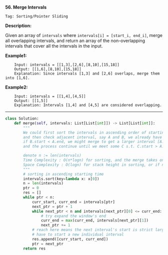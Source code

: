 **56. Merge Intervals**

```Tag: Sorting/Pointer Sliding```

**Description:**

Given an array of ```intervals``` where ```intervals[i] = [start_i, end_i]```, merge all overlapping intervals, and return an array of the non-overlapping intervals that cover all the intervals in the input.

**Example1:**

		Input: intervals = [[1,3],[2,6],[8,10],[15,18]]
		Output: [[1,6],[8,10],[15,18]]
		Explanation: Since intervals [1,3] and [2,6] overlaps, merge them into [1,6].


**Example2:**

		Input: intervals = [[1,4],[4,5]]
		Output: [[1,5]]
		Explanation: Intervals [1,4] and [4,5] are considered overlapping.

-----------

```python
class Solution:
    def merge(self, intervals: List[List[int]]) -> List[List[int]]:
        """
        We could first sort the intervals in ascending order of starting position
        and then check adjacent interval, say A and B, we already have A.start < B.start
        if B.start < A.end, we might merge to get a larger interval [A.start, max(B.end, A.end)]
        and the process continue until we meet some C s.t. C.start > A.end, we have to make a new interval

        denote n := len(intervals)
        Time Complexity : O(n*logn) for sorting, and the merge takes one pass O(n)
        Space Complexity : O(logn) for stack height in sorting, or if not allowed sort in place, need extra O(n)
        """
        # sorting in ascending starting time
        intervals.sort(key=lambda x: x[0])
        n = len(intervals)
        ptr = 0
        res = []
        while ptr < n:
            curr_start, curr_end = intervals[ptr]
            next_ptr = ptr + 1
            while next_ptr < n and intervals[next_ptr][0] <= curr_end:
                # try expand the window's end
                curr_end = max(curr_end, intervals[next_ptr][1])
                next_ptr += 1
            # reach here means the next interval's start is strict larger than curr's end
            # have to start a new individual interval
            res.append([curr_start, curr_end])
            ptr = next_ptr
        return res
```
